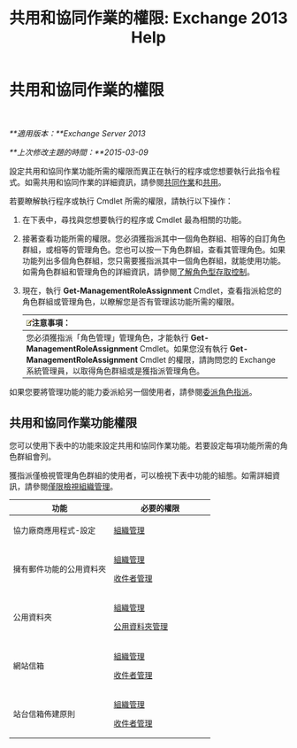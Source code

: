 ﻿---
title: '共用和協同作業的權限: Exchange 2013 Help'
TOCTitle: 共用和協同作業的權限
ms:assetid: b7fa4b7c-1266-45bd-a14b-f66be0459cc5
ms:mtpsurl: https://technet.microsoft.com/zh-tw/library/JJ150556(v=EXCHG.150)
ms:contentKeyID: 50474096
ms.date: 05/21/2018
mtps_version: v=EXCHG.150
ms.translationtype: MT
---

# 共用和協同作業的權限

 

_**適用版本：**Exchange Server 2013_

_**上次修改主題的時間：**2015-03-09_

設定共用和協同作業功能所需的權限而異正在執行的程序或您想要執行此指令程式。如需共用和協同作業的詳細資訊，請參閱[共同作業](collaboration-exchange-2013-help.md)和[共用](sharing-exchange-2013-help.md)。

若要瞭解執行程序或執行 Cmdlet 所需的權限，請執行以下操作：

1.  在下表中，尋找與您想要執行的程序或 Cmdlet 最為相關的功能。

2.  接著查看功能所需的權限。您必須獲指派其中一個角色群組、相等的自訂角色群組，或相等的管理角色。您也可以按一下角色群組，查看其管理角色。如果功能列出多個角色群組，您只需要獲指派其中一個角色群組，就能使用功能。如需角色群組和管理角色的詳細資訊，請參閱[了解角色型存取控制](understanding-role-based-access-control-exchange-2013-help.md)。

3.  現在，執行 **Get-ManagementRoleAssignment** Cmdlet，查看指派給您的角色群組或管理角色，以瞭解您是否有管理該功能所需的權限。
    
    <table>
    <thead>
    <tr class="header">
    <th><img src="images/Bb124558.note(EXCHG.150).gif" title="注意事項" alt="注意事項" />注意事項：</th>
    </tr>
    </thead>
    <tbody>
    <tr class="odd">
    <td>您必須獲指派「角色管理」管理角色，才能執行 <strong>Get-ManagementRoleAssignment</strong> Cmdlet。如果您沒有執行 <strong>Get-ManagementRoleAssignment</strong> Cmdlet 的權限，請詢問您的 Exchange 系統管理員，以取得角色群組或是獲指派管理角色。</td>
    </tr>
    </tbody>
    </table>


如果您要將管理功能的能力委派給另一個使用者，請參閱[委派角色指派](delegate-role-assignments-exchange-2013-help.md)。

## 共用和協同作業功能權限

您可以使用下表中的功能來設定共用和協同作業功能。若要設定每項功能所需的角色群組會列。

獲指派僅檢視管理角色群組的使用者，可以檢視下表中功能的組態。如需詳細資訊，請參閱[僅限檢視組織管理](view-only-organization-management-exchange-2013-help.md)。


<table>
<colgroup>
<col style="width: 50%" />
<col style="width: 50%" />
</colgroup>
<thead>
<tr class="header">
<th>功能</th>
<th>必要的權限</th>
</tr>
</thead>
<tbody>
<tr class="odd">
<td><p>協力廠商應用程式-設定</p></td>
<td><p><a href="organization-management-exchange-2013-help.md">組織管理</a></p></td>
</tr>
<tr class="even">
<td><p>擁有郵件功能的公用資料夾</p></td>
<td><p><a href="organization-management-exchange-2013-help.md">組織管理</a></p>
<p><a href="recipient-management-exchange-2013-help.md">收件者管理</a></p></td>
</tr>
<tr class="odd">
<td><p>公用資料夾</p></td>
<td><p><a href="organization-management-exchange-2013-help.md">組織管理</a></p>
<p><a href="public-folder-management-exchange-2013-help.md">公用資料夾管理</a></p></td>
</tr>
<tr class="even">
<td><p>網站信箱</p></td>
<td><p><a href="organization-management-exchange-2013-help.md">組織管理</a></p>
<p><a href="recipient-management-exchange-2013-help.md">收件者管理</a></p></td>
</tr>
<tr class="odd">
<td><p>站台信箱佈建原則</p></td>
<td><p><a href="organization-management-exchange-2013-help.md">組織管理</a></p>
<p><a href="recipient-management-exchange-2013-help.md">收件者管理</a></p></td>
</tr>
</tbody>
</table>

